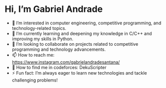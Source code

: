 # Hi, I’m Gabriel Andrade
- 👀 I’m interested in computer engineering, competitive programming, and technology-related topics.
- 🌱 I’m currently learning and deepening my knowledge in C/C++ and improving my skills in Python.
- 💞️ I’m looking to collaborate on projects related to competitive programming and technology advancements.
- 📫 How to reach me: https://www.instagram.com/gabrielandradesantana/
- 🚀 How to find me in codeforces: DekuScripter
- ⚡ Fun fact: I’m always eager to learn new technologies and tackle challenging problems!

<!---
Gabriel-Andrade-Z/Gabriel-Andrade-Z is a ✨ special ✨ repository because its `README.md` (this file) appears on your GitHub profile.
You can click the Preview link to take a look at your changes.
--->
